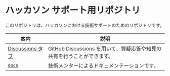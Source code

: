 # ハッカソン サポート用リポジトリ

このリポジトリは、ハッカソンにおける技術サポートのためのリポジトリです。

| 案内 | 説明 |
|----|----|
| [Discussions タブ](./discussions) | GitHub Discussions を用いて、質疑応答や知見の共有を行うことができます。 |
| [`docs`](./docs) | 技術メンターによるドキュメンテーションです。 |
